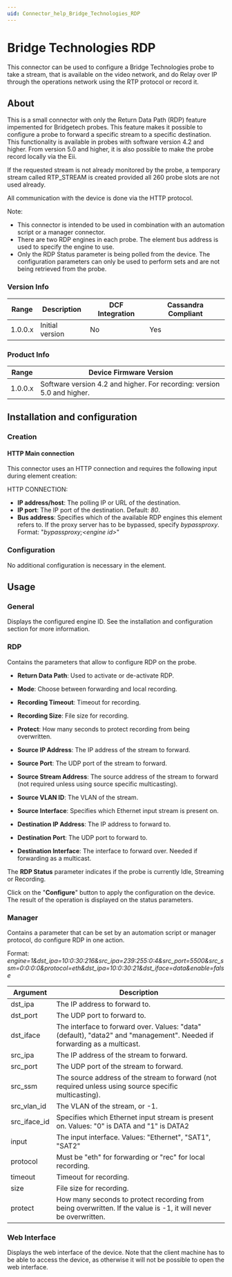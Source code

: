 ```yaml
---
uid: Connector_help_Bridge_Technologies_RDP
---
```


# Bridge Technologies RDP

This connector can be used to configure a Bridge Technologies probe to take a stream, that is available on the video network, and do Relay over IP through the operations network using the RTP protocol or record it.

## About

This is a small connector with only the Return Data Path (RDP) feature impemented for Bridgetech probes. This feature makes it possible to configure a probe to forward a specific stream to a specific destination. This functionality is available in probes with software version 4.2 and higher. From version 5.0 and higher, it is also possible to make the probe record locally via the Eii.

If the requested stream is not already monitored by the probe, a temporary stream called RTP_STREAM is created provided all 260 probe slots are not used already.

All communication with the device is done via the HTTP protocol.

Note:

- This connector is intended to be used in combination with an automation script or a manager connector.
- There are two RDP engines in each probe. The element bus address is used to specify the engine to use.
- Only the RDP Status parameter is being polled from the device. The configuration parameters can only be used to perform sets and are not being retrieved from the probe.

### Version Info

| Range | Description | DCF Integration | Cassandra Compliant |
|------------------|-----------------|---------------------|-------------------------|
| 1.0.0.x          | Initial version | No                  | Yes                     |

### Product Info

| Range     | Device Firmware Version                                                 |
|------------------|-------------------------------------------------------------------------|
| 1.0.0.x          | Software version 4.2 and higher. For recording: version 5.0 and higher. |

## Installation and configuration

### Creation

#### HTTP Main connection

This connector uses an HTTP connection and requires the following input during element creation:

HTTP CONNECTION:

- **IP address/host**: The polling IP or URL of the destination.
- **IP port**: The IP port of the destination. Default: *80*.
- **Bus address**: Specifies which of the available RDP engines this element refers to. If the proxy server has to be bypassed, specify *bypassproxy*. Format: "*bypassproxy;\<engine id\>*"

### Configuration

No additional configuration is necessary in the element.

## Usage

### General

Displays the configured engine ID. See the installation and configuration section for more information.

### RDP

Contains the parameters that allow to configure RDP on the probe.

- **Return Data Path**: Used to activate or de-activate RDP.

- **Mode**: Choose between forwarding and local recording.

- **Recording Timeout**: Timeout for recording.

- **Recording Size**: File size for recording.

- **Protect**: How many seconds to protect recording from being overwritten.

- **Source IP Address**: The IP address of the stream to forward.

- **Source Port**: The UDP port of the stream to forward.

- **Source Stream Address**: The source address of the stream to forward (not required unless using source specific multicasting).

- **Source VLAN ID**: The VLAN of the stream.

- **Source Interface**: Specifies which Ethernet input stream is present on.

- **Destination IP Address**: The IP address to forward to.

- **Destination Port**: The UDP port to forward to.

- **Destination Interface**: The interface to forward over. Needed if forwarding as a multicast.

The **RDP Status** parameter indicates if the probe is currently Idle, Streaming or Recording.

Click on the "**Configure**" button to apply the configuration on the device. The result of the operation is displayed on the status parameters.

### Manager

Contains a parameter that can be set by an automation script or manager protocol, do configure RDP in one action.

Format: *engine=1&dst_ipa=10:0:30:216&src_ipa=239:255:0:4&src_port=5500&src_ssm=0:0:0:0&protocol=eth&dst_ipa=10:0:30:21&dst_iface=data&enable=false*

| **Argument** | **Description**                                                                                                         |
|--------------|-------------------------------------------------------------------------------------------------------------------------|
| dst_ipa      | The IP address to forward to.                                                                                           |
| dst_port     | The UDP port to forward to.                                                                                             |
| dst_iface    | The interface to forward over. Values: "data" (default), "data2" and "management". Needed if forwarding as a multicast. |
| src_ipa      | The IP address of the stream to forward.                                                                                |
| src_port     | The UDP port of the stream to forward.                                                                                  |
| src_ssm      | The source address of the stream to forward (not required unless using source specific multicasting).                   |
| src_vlan_id  | The VLAN of the stream, or -1.                                                                                          |
| src_iface_id | Specifies which Ethernet input stream is present on. Values: "0" is DATA and "1" is DATA2                               |
| input        | The input interface. Values: "Ethernet", "SAT1", "SAT2"                                                                 |
| protocol     | Must be "eth" for forwarding or "rec" for local recording.                                                              |
| timeout      | Timeout for recording.                                                                                                  |
| size         | File size for recording.                                                                                                |
| protect      | How many seconds to protect recording from being overwritten. If the value is -1, it will never be overwritten.         |

### Web Interface

Displays the web interface of the device. Note that the client machine has to be able to access the device, as otherwise it will not be possible to open the web interface.
